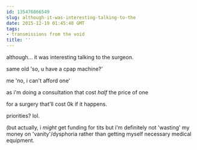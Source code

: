 ```yaml
---
id: 135476866549
slug: although-it-was-interesting-talking-to-the
date: 2015-12-19 01:45:48 GMT
tags:
- transmissions from the void
title: ''
---
```


although... it was interesting talking to the surgeon.

same old 'so, u have a cpap machine?'

me 'no, i can't afford one'

as i'm doing a consultation that cost *half* the price of one

for a surgery that'll cost 0k if it happens.

priorities? lol.

(but actually, i *might* get funding for tits but i'm definitely not 'wasting' my money on 'vanity'/dysphoria rather than getting myself necessary medical equipment.